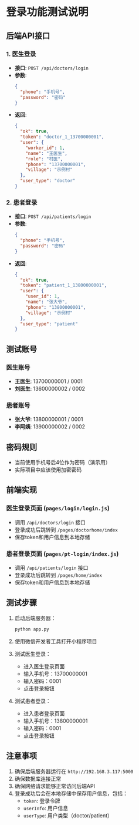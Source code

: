 # 登录功能测试说明

## 后端API接口

### 1. 医生登录
- **接口**: `POST /api/doctors/login`
- **参数**: 
  ```json
  {
    "phone": "手机号",
    "password": "密码"
  }
  ```
- **返回**: 
  ```json
  {
    "ok": true,
    "token": "doctor_1_13700000001",
    "user": {
      "worker_id": 1,
      "name": "王医生",
      "role": "村医",
      "phone": "13700000001",
      "village": "示例村"
    },
    "user_type": "doctor"
  }
  ```

### 2. 患者登录
- **接口**: `POST /api/patients/login`
- **参数**: 
  ```json
  {
    "phone": "手机号",
    "password": "密码"
  }
  ```
- **返回**: 
  ```json
  {
    "ok": true,
    "token": "patient_1_13800000001",
    "user": {
      "user_id": 1,
      "name": "张大爷",
      "phone": "13800000001",
      "village": "示例村"
    },
    "user_type": "patient"
  }
  ```

## 测试账号

### 医生账号
- **王医生**: 13700000001 / 0001
- **刘医生**: 13600000002 / 0002

### 患者账号
- **张大爷**: 13800000001 / 0001
- **李阿姨**: 13900000002 / 0002

## 密码规则
- 当前使用手机号后4位作为密码（演示用）
- 实际项目中应该使用加密密码

## 前端实现

### 医生登录页面 (`pages/login/login.js`)
- 调用 `/api/doctors/login` 接口
- 登录成功后跳转到 `/pages/doctorhome/index`
- 保存token和用户信息到本地存储

### 患者登录页面 (`pages/pt-login/index.js`)
- 调用 `/api/patients/login` 接口
- 登录成功后跳转到 `/pages/home/index`
- 保存token和用户信息到本地存储

## 测试步骤

1. 启动后端服务器：
   ```bash
   python app.py
   ```

2. 使用微信开发者工具打开小程序项目

3. 测试医生登录：
   - 进入医生登录页面
   - 输入手机号：13700000001
   - 输入密码：0001
   - 点击登录按钮

4. 测试患者登录：
   - 进入患者登录页面
   - 输入手机号：13800000001
   - 输入密码：0001
   - 点击登录按钮

## 注意事项

1. 确保后端服务器运行在 `http://192.168.3.117:5000`
2. 确保数据库连接正常
3. 确保网络请求能够正常访问后端API
4. 登录成功后会在本地存储中保存用户信息，包括：
   - `token`: 登录令牌
   - `userInfo`: 用户信息
   - `userType`: 用户类型（doctor/patient）
